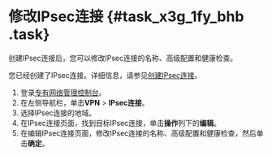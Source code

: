 # 修改IPsec连接 {#task_x3g_1fy_bhb .task}

创建IPsec连接后，您可以修改IPsec连接的名称、高级配置和健康检查。

您已经创建了IPsec连接。详细信息，请参见[创建IPsec连接](cn.zh-CN/用户指南/配置IPsec-VPN/管理IPsec连接/创建IPsec连接.md#)。

1.  登录[专有网络管理控制台](https://vpcnext.console.aliyun.com/nat/)。
2.  在左侧导航栏，单击**VPN** \> **IPsec连接**。
3.  选择IPsec连接的地域。
4.  在IPsec连接页面，找到目标IPsec连接，单击**操作**列下的**编辑**。
5.  在编辑IPsec连接页面，修改IPsec连接的名称、高级配置和健康检查，然后单击**确定**。

